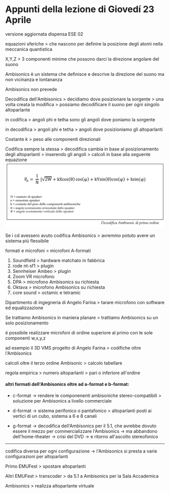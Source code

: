 # Appunti della lezione di Giovedí 23 Aprile

versione aggiornata dispensa ESE 02

equazioni sferiche > che nascono per definire la posizione degli atomi nella meccanica quantistica

X,Y,Z > 3 componenti minime che possono darci la direzione angolare del suono

Ambisonics è un sistema che definisce e descrive la direzione del suono ma non vicinanza e lontananza

Ambisonics non prevede

Decodifica dell'Ambisonics > decidiamo dove posizionare la sorgente > una volta creata la modifica > possiamo decodificare il suono per ogni singolo altoparlante

in codifica > angoli phi e tetha sono gli angoli dove poniamo la sorgente

in decodifica > angoli phi e tetha > angoli dove posizioniamo gli altoparlanti

Costante _k_ > peso alle componenti direzionali

Codifica sempre la stessa > decodifica cambia in base al posizionamento degli altoparlanti > inserendo gli angoli > calcoli in base alla seguente equazione
![equazione_decodifica_Ambisonics](https://github.com/SMERM/BN-Tedesco/blob/master/COME-04/20200423/equazione_decodifica_Ambisonics.png)

Se i cd avessero avuto codifica Ambisonics > avremmo potuto avere un sistema piú flessibile

formati e microfoni > microfoni A-formati

1. Soundfield > hardware matchato in fabbrica
2. rode nt-sf1 > plugin
3. Sennheiser Ambeo > plugin
4. Zoom VR microfono
5. DPA > microfono Ambisonics su richiesta
6. Oktava > microfono Ambisonics su richiesta
7. core sound > octamic e tetramic

Dipartimento di ingegneria di Angelo Farina > tarare microfono con software ed equalizzazione

Se trattiamo Ambisonics in maniera planare > trattiamo Ambisonics su un solo posizionamento

é possibile realizzare microfoni di ordine superiore al primo con le sole componenti w,x,y,z

ad esempio il 3D VMS progetto di Angelo Farina > codifiche oltre l'Ambisonics

calcoli oltre il terzo ordine Ambisonic > calcolo tabellare

regola empirica > numero altoparlanti > pari o inferiore all'ordine

#### altri formati dell'Ambisonics oltre ad a-format e b-format:

- c-format -> rendere le componenenti ambisoniche stereo-compatibili > soluzione per Ambisonics a livello commerciale

- d-format -> sistema perifonico o pantafonico > altoparlanti posti ai vertici di un cubo, sistema a 6 e 8 canali

- g-format -> decodifica dell'Ambisonics per il 5.1, che avrebbe dovuto essere il mezzo per commercializzare l'Ambisonics -> ma abbandono dell'home-theater -> crisi del DVD -> e ritorno all'ascolto stereofonico

----------
codifica diversa per ogni configurazione -> l'Ambisonics si presta a varie configurazioni per altoparlanti

Primo EMUFest > spostare altoparlanti

Altri EMUFest > transcoder > da 5.1 a Ambisonics per la Sala Accademica

Ambisonics > realizza altoparlante virtuale
